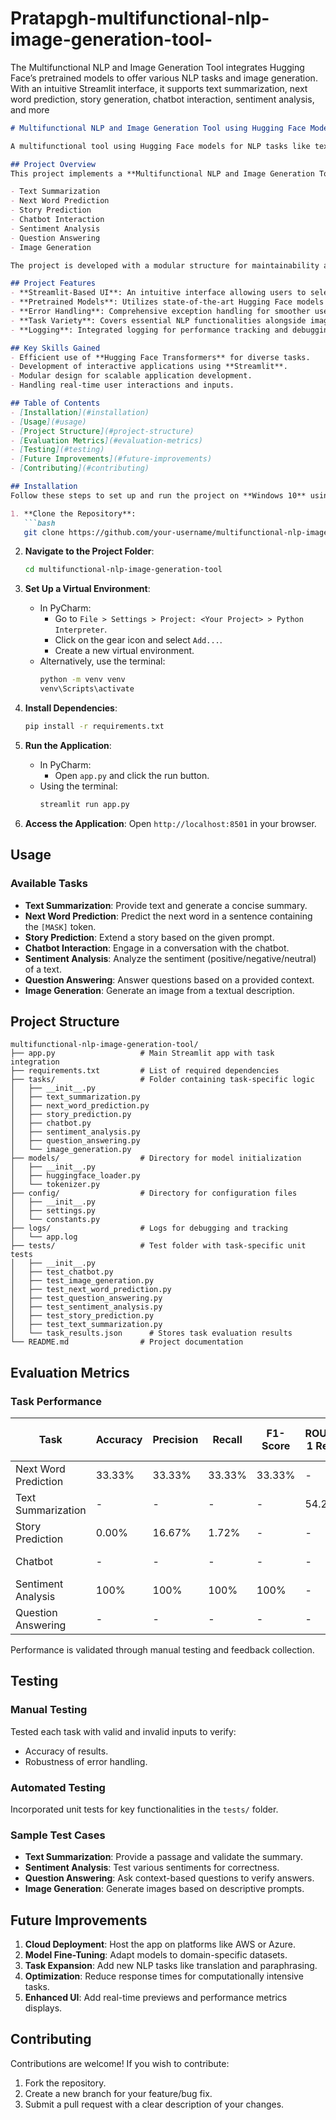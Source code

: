 # Pratapgh-multifunctional-nlp-image-generation-tool-
The Multifunctional NLP and Image Generation Tool integrates Hugging Face’s pretrained models to offer various NLP tasks and image generation. With an intuitive Streamlit interface, it supports text summarization, next word prediction, story generation, chatbot interaction, sentiment analysis, and more


```markdown
# Multifunctional NLP and Image Generation Tool using Hugging Face Models

A multifunctional tool using Hugging Face models for NLP tasks like text summarization, sentiment analysis, and chatbot functionality, along with image generation. This project integrates various AI models into a single application with a user-friendly interface built with Streamlit.

## Project Overview
This project implements a **Multifunctional NLP and Image Generation Tool** that leverages pretrained models from **Hugging Face** for performing various Natural Language Processing (NLP) tasks and generating images. The tool provides a user-friendly interface, enabling users to interact seamlessly with various features:

- Text Summarization
- Next Word Prediction
- Story Prediction
- Chatbot Interaction
- Sentiment Analysis
- Question Answering
- Image Generation

The project is developed with a modular structure for maintainability and scalability, utilizing **Streamlit** for the frontend and robust backend integrations for multiple AI tasks.

## Project Features
- **Streamlit-Based UI**: An intuitive interface allowing users to select and execute tasks.
- **Pretrained Models**: Utilizes state-of-the-art Hugging Face models for various NLP and image generation tasks.
- **Error Handling**: Comprehensive exception handling for smoother user experience.
- **Task Variety**: Covers essential NLP functionalities alongside image generation.
- **Logging**: Integrated logging for performance tracking and debugging.

## Key Skills Gained
- Efficient use of **Hugging Face Transformers** for diverse tasks.
- Development of interactive applications using **Streamlit**.
- Modular design for scalable application development.
- Handling real-time user interactions and inputs.

## Table of Contents
- [Installation](#installation)
- [Usage](#usage)
- [Project Structure](#project-structure)
- [Evaluation Metrics](#evaluation-metrics)
- [Testing](#testing)
- [Future Improvements](#future-improvements)
- [Contributing](#contributing)

## Installation
Follow these steps to set up and run the project on **Windows 10** using **PyCharm**:

1. **Clone the Repository**:
   ```bash
   git clone https://github.com/your-username/multifunctional-nlp-image-generation-tool.git
   ```

2. **Navigate to the Project Folder**:
   ```bash
   cd multifunctional-nlp-image-generation-tool
   ```

3. **Set Up a Virtual Environment**:
   - In PyCharm:
     - Go to `File > Settings > Project: <Your Project> > Python Interpreter`.
     - Click on the gear icon and select `Add...`.
     - Create a new virtual environment.
   - Alternatively, use the terminal:
     ```bash
     python -m venv venv
     venv\Scripts\activate
     ```

4. **Install Dependencies**:
   ```bash
   pip install -r requirements.txt
   ```

5. **Run the Application**:
   - In PyCharm:
     - Open `app.py` and click the run button.
   - Using the terminal:
     ```bash
     streamlit run app.py
     ```

6. **Access the Application**:
   Open `http://localhost:8501` in your browser.

## Usage
### Available Tasks
- **Text Summarization**: Provide text and generate a concise summary.
- **Next Word Prediction**: Predict the next word in a sentence containing the `[MASK]` token.
- **Story Prediction**: Extend a story based on the given prompt.
- **Chatbot Interaction**: Engage in a conversation with the chatbot.
- **Sentiment Analysis**: Analyze the sentiment (positive/negative/neutral) of a text.
- **Question Answering**: Answer questions based on a provided context.
- **Image Generation**: Generate an image from a textual description.

## Project Structure
```
multifunctional-nlp-image-generation-tool/
├── app.py                   # Main Streamlit app with task integration
├── requirements.txt         # List of required dependencies
├── tasks/                   # Folder containing task-specific logic
│   ├── __init__.py
│   ├── text_summarization.py
│   ├── next_word_prediction.py
│   ├── story_prediction.py
│   ├── chatbot.py
│   ├── sentiment_analysis.py
│   ├── question_answering.py
│   └── image_generation.py
├── models/                  # Directory for model initialization
│   ├── __init__.py
│   ├── huggingface_loader.py
│   └── tokenizer.py
├── config/                  # Directory for configuration files
│   ├── __init__.py
│   ├── settings.py
│   └── constants.py
├── logs/                    # Logs for debugging and tracking
│   └── app.log
├── tests/                   # Test folder with task-specific unit tests
│   ├── __init__.py
│   ├── test_chatbot.py
│   ├── test_image_generation.py
│   ├── test_next_word_prediction.py
│   ├── test_question_answering.py
│   ├── test_sentiment_analysis.py
│   ├── test_story_prediction.py
│   ├── test_text_summarization.py
│   └── task_results.json      # Stores task evaluation results
└── README.md                # Project documentation
```

## Evaluation Metrics
### Task Performance

| Task                  | Accuracy | Precision | Recall | F1-Score | ROUGE-1 Recall | ROUGE-1 Precision | ROUGE-1 F1 | ROUGE-2 Recall | ROUGE-2 Precision | ROUGE-2 F1 | ROUGE-L Recall | ROUGE-L Precision | ROUGE-L F1 | Top-K Accuracy | BLEU Score | Exact Match |
|-----------------------|----------|-----------|--------|----------|----------------|-------------------|------------|----------------|-------------------|------------|----------------|-------------------|------------|-----------------|------------|-------------|
| Next Word Prediction  | 33.33%   | 33.33%    | 33.33% | 33.33%   | -              | -                 | -          | 66.67%         | -                 | -          | -              | -                 | -          | -               | -          | -           |
| Text Summarization    | -        | -         | -      | -        | 54.23%         | 24.29%            | 33.30%     | 16.04%         | 6.07%             | 8.73%      | 48.16%         | 21.46%            | 29.46%     | -               | -          | -           |
| Story Prediction      | 0.00%    | 16.67%    | 1.72%  | -        | -              | -                 | -          | -              | -                 | -          | -              | -                 | -          | -               | -          | -           |
| Chatbot               | -        | -         | -      | -        | -              | -                 | -          | -              | -                 | -          | -              | -                 | -          | -               | 2.16e-155  | -           |
| Sentiment Analysis    | 100%   | 100%    | 100% | 100%   | -              | -                 | -          |               | -                 | -          | -              | -                 | -          | -               | -          | 100%         |
| Question Answering    | -        | -         | -      | -        | -              | -                 | -          | -              | -                 | -          | -              | -                 | -          | -               | -          | 100%        |

Performance is validated through manual testing and feedback collection.

## Testing
### Manual Testing
Tested each task with valid and invalid inputs to verify:
- Accuracy of results.
- Robustness of error handling.

### Automated Testing
Incorporated unit tests for key functionalities in the `tests/` folder.

### Sample Test Cases
- **Text Summarization**: Provide a passage and validate the summary.
- **Sentiment Analysis**: Test various sentiments for correctness.
- **Question Answering**: Ask context-based questions to verify answers.
- **Image Generation**: Generate images based on descriptive prompts.

## Future Improvements
1. **Cloud Deployment**: Host the app on platforms like AWS or Azure.
2. **Model Fine-Tuning**: Adapt models to domain-specific datasets.
3. **Task Expansion**: Add new NLP tasks like translation and paraphrasing.
4. **Optimization**: Reduce response times for computationally intensive tasks.
5. **Enhanced UI**: Add real-time previews and performance metrics displays.

## Contributing
Contributions are welcome! If you wish to contribute:
1. Fork the repository.
2. Create a new branch for your feature/bug fix.
3. Submit a pull request with a clear description of your changes.
```

